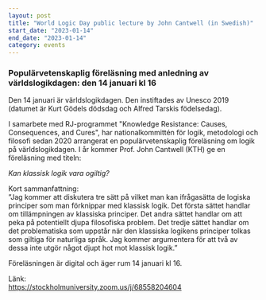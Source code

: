 ```yaml
---
layout: post
title: "World Logic Day public lecture by John Cantwell (in Swedish)"
start_date: "2023-01-14"
end_date: "2023-01-14"
category: events
---
```

### Populärvetenskaplig föreläsning med anledning av världslogikdagen: den 14 januari kl 16

Den 14 januari är världslogikdagen. Den instiftades av Unesco 2019 (datumet är
Kurt Gödels dödsdag och Alfred Tarskis födelsedag).

I samarbete med RJ-programmet "Knowledge Resistance: Causes, Consequences, and
Cures", har nationalkommittén för logik, metodologi och filosofi sedan 2020
arrangerat en populärvetenskaplig föreläsning om logik på världslogikdagen. I år
kommer Prof. John Cantwell (KTH) ge en föreläsning med titeln:

*Kan klassisk logik vara ogiltig?*

Kort sammanfattning:  
”Jag kommer att diskutera tre sätt på vilket man kan ifrågasätta de logiska
principer som man förknippar med klassisk logik. Det första sättet handlar om
tillämpningen av klassiska principer. Det andra sättet handlar om att peka på
potentiellt djupa filosofiska problem. Det tredje sättet handlar om det
problematiska som uppstår när den klassiska logikens principer tolkas som
giltiga för naturliga språk. Jag kommer argumentera för att två av dessa inte
utgör något djupt hot mot klassisk logik.”

Föreläsningen är digital och äger rum 14 januari kl 16.

Länk:  
<https://stockholmuniversity.zoom.us/j/68558204604>
